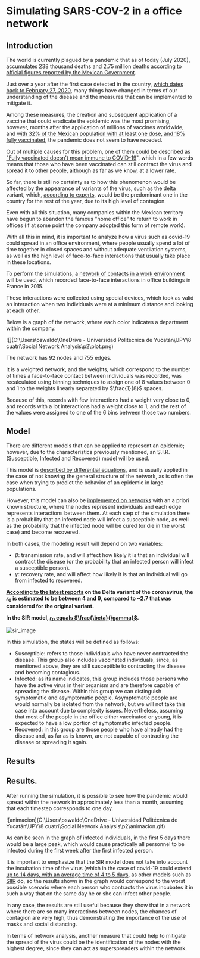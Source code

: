 # Simulating SARS-COV-2 in a office network

## Introduction

The world is currently plagued by a pandemic that as of today (July 2020), accumulates 238 thousand deaths and 2.75 million deaths [according to official figures reported by the Mexican Government](https://datos.covid-19.conacyt.mx). 

Just over a year after the first case detected in the country, [which dates back to February 27, 2020](https://www.ncbi.nlm.nih.gov/pmc/articles/PMC7250750/), many things have changed in terms of our understanding of the disease and the measures that can be implemented to mitigate it.

Among these measures, the creation and subsequent application of a vaccine that could eradicate the epidemic was the most promising, however, months after the application of millions of vaccines worldwide, and [with 32% of the Mexican population with at least one dose, and 18% fully vaccinated](https://ourworldindata.org/coronavirus/country/mexico#vaccinations), the pandemic does not seem to have receded.

Out of multiple causes for this problem, one of them could be described as ["Fully vaccinated doesn't mean immune to COVID-19](https://health.clevelandclinic.org/can-vaccinated-people-transmit-covid-19-to-others/)", which in a few words means that those who have been vaccinated can still contract the virus and spread it to other people, although as far as we know, at a lower rate.

So far, there is still no certainty as to how this phenomenon would be affected by the appearance of variants of the virus, such as the delta variant, which, [according to experts](https://www.elfinanciero.com.mx/salud/2021/07/08/variante-delta-de-covid-sera-predominante-en-mexico-lo-que-resta-de-2021-alerta-epidemiologa/), would be the predominant one in the country for the rest of the year, due to its high level of contagion.

Even with all this situation, many companies within the Mexican territory have begun to abandon the famous "home office" to return to work in offices (if at some point the company adopted this form of remote work).

With all this in mind, it is important to analyze how a virus such as covid-19 could spread in an office environment, where people usually spend a lot of time together in closed spaces and without adequate ventilation systems, as well as the high level of face-to-face interactions that usually take place in these locations.

To perform the simulations, a [network of contacts in a work environment](http://www.sociopatterns.org/datasets/test/) will be used, which recorded face-to-face interactions in office buildings in France in 2015.

These interactions were collected using special devices, which took as valid an interaction when two individuals were at a minimum distance and looking at each other.

Below is a graph of the network, where each color indicates a department within the company.

![](C:\Users\oswaldo\OneDrive - Universidad Politécnica de Yucatán\UPY\8 cuatri\Social Network Analysis\p2\plot.png)

The network has 92 nodes and 755 edges.

It is a weighted network, and the weights, which correspond to the number of times a face-to-face contact between individuals was recorded, was recalculated using binning techniques to assign one of 8 values between 0 and 1 to the weights linearly separated by $\frac{1}{8}$ spaces. 

Because of this, records with few interactions had a weight very close to 0, and  records with a lot interactions had a weight close to 1, and the rest of the values were assigned to one of the 6 bins between those two numbers.

## Model

There are different models that can be applied to represent an epidemic; however, due to the characteristics previously mentioned, an S.I.R. (Susceptible, Infected and Recovered) model will be used.

This model is [described by differential equations,](https://www.maa.org/press/periodicals/loci/joma/the-sir-model-for-spread-of-disease-the-differential-equation-model) and is usually applied in the case of not knowing the general structure of the network, as is often the case when trying to predict the behavior of an epidemic in large populations.

However, this model can also be [implemented on networks](http://systems-sciences.uni-graz.at/etextbook/networks/sirnetwork.html) with an a priori known structure, where the nodes represent individuals and each edge represents interactions between them.
At each step of the simulation there is a probability that an infected node will infect a susceptible node, as well as the probability that the infected node will be cured (or die in the worst case) and become recovered.

In both cases, the modeling result will depend on two variables:

- $\beta$: transmission rate, and will affect how likely it is that an individual will contract the disease (or the probability that an infected person will infect a susceptible person).
- $\gamma$: recovery rate, and will affect how likely it is that an individual will go from infected to recovered.

**[According to the latest reports](https://www.forbes.com/sites/williamhaseltine/2021/07/13/the-delta-dilemma-loosening-covid-19-controls-at-a-time-of-increased-danger/?sh=7b5d86372750) on the Delta variant of the coronavirus, the $r_{0}$ is estimated to be between 4 and 9, compared to ~2.7 that was considered for the original variant.**

**In the SIR model, [$r_{0}$ equals $\frac{\beta}{\gamma}$](https://www.ncbi.nlm.nih.gov/pmc/articles/PMC6291769/).**

![sir_image](https://covid19.uclaml.org/figures/sir_illu.png)

In this simulation, the states will be defined as follows:

- Susceptible: refers to those individuals who have never contracted the disease. This group also includes vaccinated individuals, since, as mentioned above, they are still susceptible to contracting the disease and becoming contagious.
- Infected: as its name indicates, this group includes those persons who have the active virus in their organism and are therefore capable of spreading the disease. Within this group we can distinguish symptomatic and asymptomatic people. Asymptomatic people are would normally be isolated from the network, but we will not take this case into account due to complexity issues. Nevertheless, assuming that most of the people in the office either vaccinated or young, it is expected to have a low portion of symptomatic infected people. 
- Recovered: in this group are those people who have already had the disease and, as far as is known, are not capable of contracting the disease or spreading it again.

## Results

## Results. 

After running the simulation, it is possible to see how the pandemic would spread within the network in approximately less than a month, assuming that each timestep corresponds to one day.

![animacion](C:\Users\oswaldo\OneDrive - Universidad Politécnica de Yucatán\UPY\8 cuatri\Social Network Analysis\p2\animacion.gif)

As can be seen in the graph of infected individuals, in the first 5 days there would be a large peak, which would cause practically all personnel to be infected during the first week after the first infected person.

It is important to emphasize that the SIR model does not take into account the incubation time of the virus (which in the case of covid-19 could extend [up to 14 days, with an average time of 4 to 5 days](https://www.cdc.gov/coronavirus/2019-ncov/hcp/clinical-guidance-management-patients.html), as other models such as [SIIR](https://onlinelibrary.wiley.com/doi/10.1002/jgf2.382) do, so the results shown in the graph would correspond to the worst possible scenario where each person who contracts the virus incubates it in such a way that on the same day he or she can infect other people.

In any case, the results are still useful because they show that in a network where there are so many interactions between nodes, the chances of contagion are very high, thus demonstrating the importance of the use of masks and social distancing.

In terms of network analysis, another measure that could help to mitigate the spread of the virus could be the identification of the nodes with the highest degree, since they can act as superspreaders  within the network.

